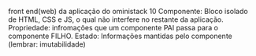 front end(web) da aplicação do oministack 10
Componente: Bloco isolado de HTML, CSS e JS, o qual não interfere no restante da aplicação.
Propriedade: infromações que um componente PAI passa para o componente FILHO.
Estado: Informações mantidas pelo componente (lembrar: imutabilidade)
